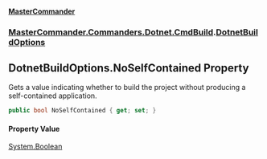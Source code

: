 #### [MasterCommander](MasterCommander.md 'MasterCommander')
### [MasterCommander.Commanders.Dotnet.CmdBuild](MasterCommander.Commanders.Dotnet.CmdBuild.md 'MasterCommander.Commanders.Dotnet.CmdBuild').[DotnetBuildOptions](DotnetBuildOptions.md 'MasterCommander.Commanders.Dotnet.CmdBuild.DotnetBuildOptions')

## DotnetBuildOptions.NoSelfContained Property

Gets a value indicating whether to build the project without producing a self-contained application.

```csharp
public bool NoSelfContained { get; set; }
```

#### Property Value
[System.Boolean](https://docs.microsoft.com/en-us/dotnet/api/System.Boolean 'System.Boolean')